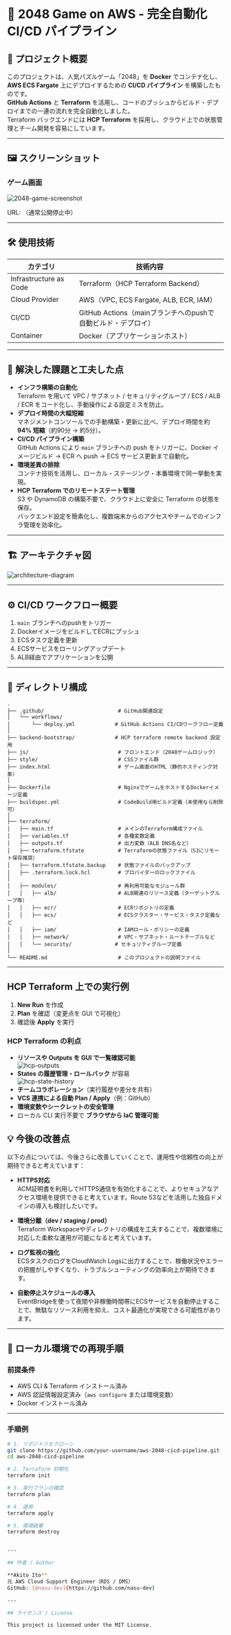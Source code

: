 # 🎯 2048 Game on AWS - 完全自動化 CI/CD パイプライン

## 📌 プロジェクト概要
このプロジェクトは、人気パズルゲーム「2048」を **Docker** でコンテナ化し、**AWS ECS Fargate** 上にデプロイするための **CI/CD パイプライン** を構築したものです。  
**GitHub Actions** と **Terraform** を活用し、コードのプッシュからビルド・デプロイまでの一連の流れを完全自動化しました。  
Terraform バックエンドには **HCP Terraform** を採用し、クラウド上での状態管理とチーム開発を容易にしています。

---

## 🖼 スクリーンショット

### ゲーム画面
![2048-game-screenshot](./images/game-screenshot.png)

URL: （通常公開停止中）

---

## 🛠 使用技術

| カテゴリ               | 技術内容 |
|------------------------|----------|
| Infrastructure as Code | Terraform（HCP Terraform Backend） |
| Cloud Provider       | AWS（VPC, ECS Fargate, ALB, ECR, IAM） |
| CI/CD                  | GitHub Actions（mainブランチへのpushで自動ビルド・デプロイ） |
| Container               | Docker（アプリケーションホスト） |

---

## 🚀 解決した課題と工夫した点

- **インフラ構築の自動化**  
  Terraform を用いて VPC / サブネット / セキュリティグループ / ECS / ALB / ECR をコード化し、手動操作による設定ミスを防止。
- **デプロイ時間の大幅短縮**  
  マネジメントコンソールでの手動構築・更新に比べ、デプロイ時間を約 **94% 短縮**（約90分 → 約5分）。
- **CI/CD パイプライン構築**  
  GitHub Actions により `main` ブランチへの push をトリガーに、Docker イメージビルド → ECR へ push → ECS サービス更新まで自動化。
- **環境差異の排除**  
  コンテナ技術を活用し、ローカル・ステージング・本番環境で同一挙動を実現。
- **HCP Terraform でのリモートステート管理**  
  S3 や DynamoDB の構築不要で、クラウド上に安全に Terraform の状態を保存。  
  バックエンド設定を簡素化し、複数端末からのアクセスやチームでのインフラ管理を効率化。

---

## 🏗 アーキテクチャ図
![architecture-diagram](./images/architecture-diagram.png)

---

## ⚙️ CI/CD ワークフロー概要
1. `main` ブランチへのpushをトリガー  
2. DockerイメージをビルドしてECRにプッシュ  
3. ECSタスク定義を更新  
4. ECSサービスをローリングアップデート  
5. ALB経由でアプリケーションを公開  

---

## 📂 ディレクトリ構成
```
.
├── .github/                        # GitHub関連設定
│   └── workflows/
│       └── deploy.yml             # GitHub Actions CI/CDワークフロー定義
│
├── backend-bootstrap/             # HCP terraform remote backend 設定用
├── js/                             # フロントエンド（2048ゲームロジック）
├── style/                          # CSSファイル群
├── index.html                      # ゲーム画面のHTML（静的ホスティング対象）
│
├── Dockerfile                      # NginxでゲームをホストするDockerイメージ定義
├── buildspec.yml                   # CodeBuild用ビルド定義（未使用なら削除可）
│
├── terraform/
│   ├── main.tf                     # メインのTerraform構成ファイル
│   ├── variables.tf                # 各種変数定義
│   ├── outputs.tf                  # 出力変数（ALB DNS名など）
│   ├── terraform.tfstate           # Terraformの状態ファイル（S3にリモート保存推奨）
│   ├── terraform.tfstate.backup    # 状態ファイルのバックアップ
│   ├── .terraform.lock.hcl         # プロバイダーのロックファイル
│
│   ├── modules/                    # 再利用可能なモジュール群
│   │   ├── alb/                    # ALB関連のリソース定義（ターゲットグループ等）
│   │   ├── ecr/                    # ECRリポジトリの定義
│   │   ├── ecs/                    # ECSクラスター・サービス・タスク定義など
│   │   ├── iam/                    # IAMロール・ポリシーの定義
│   │   ├── network/                # VPC・サブネット・ルートテーブルなど
│   │   └── security/              # セキュリティグループ定義
│
└── README.md                       # このプロジェクトの説明ファイル
```

---

## HCP Terraform 上での実行例

1. **New Run** を作成  
2. **Plan** を確認（変更点を GUI で可視化）  
3. 確認後 **Apply** を実行 

### HCP Terraform の利点

- **リソースや Outputs を GUI で一覧確認可能**  
  ![hcp-outputs](./images/hcp-outputs.png)
- **States の履歴管理・ロールバック** が容易  
  ![hcp-state-history](./images/hcp-state-history.png)
- **チームコラボレーション**（実行履歴や差分を共有）  
- **VCS 連携による自動 Plan / Apply**（例：GitHub）  
- **環境変数やシークレットの安全管理**  
- ローカル CLI 実行不要で **ブラウザから IaC 管理可能**

## 💡 今後の改善点
以下の点については、今後さらに改善していくことで、運用性や信頼性の向上が期待できると考えています：

- **HTTPS対応**  
  ACM証明書を利用してHTTPS通信を有効化することで、よりセキュアなアクセス環境を提供できると考えています。Route 53などを活用した独自ドメインの導入も検討したいです。

- **環境分離（dev / staging / prod）**  
  Terraform Workspaceやディレクトリの構成を工夫することで、複数環境に対応した柔軟な運用が可能になると考えています。

- **ログ監視の強化**  
  ECSタスクのログをCloudWatch Logsに出力することで、稼働状況やエラーの把握がしやすくなり、トラブルシューティングの効率向上が期待できます。

- **自動停止スケジュールの導入**  
  EventBridgeを使って夜間や非稼働時間帯にECSサービスを自動停止することで、無駄なリソース利用を抑え、コスト最適化が実現できる可能性があります。


---

## 🔁 ローカル環境での再現手順

### 前提条件
- AWS CLI & Terraform インストール済み
- AWS 認証情報設定済み（`aws configure` または環境変数）
- Docker インストール済み

---

### 手順例

```bash
# 1. リポジトリをクローン
git clone https://github.com/your-username/aws-2048-cicd-pipeline.git
cd aws-2048-cicd-pipeline

# 2. Terraform 初期化
terraform init

# 3. 実行プランの確認
terraform plan

# 4. 適用
terraform apply

# 5. 環境破棄
terraform destroy


---

## 作者 / Author

**Akito Ito**  
元 AWS Cloud Support Engineer（RDS / DMS）  
GitHub: [@nasu-dev](https://github.com/nasu-dev)

---

## ライセンス / License

This project is licensed under the MIT License.